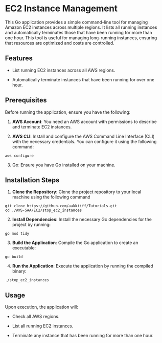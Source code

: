 # EC2 Instance Management

This Go application provides a simple command-line tool for managing Amazon EC2 instances across multiple regions. It lists all running instances and automatically terminates those that have been running for more than one hour. This tool is useful for managing long-running instances, ensuring that resources are optimized and costs are controlled.

  

## Features

  

- List running EC2 instances across all AWS regions.

- Automatically terminate instances that have been running for over one hour.

  
  

## Prerequisites

  

Before running the application, ensure you have the following:

  

1.  **AWS Account**: You need an AWS account with permissions to describe and terminate EC2 instances.

2.  **AWS CLI**: Install and configure the AWS Command Line Interface (CLI) with the necessary credentials. You can configure it using the following command:

```
aws configure
```

3. Go: Ensure you have Go installed on your machine.

## Installation Steps

1.  **Clone the Repository**: Clone the project repository to your local machine using the following command

```
git clone https://github.com/aakkiiff/Tutorials.git
cd ./AWS-SAA/EC2/stop_ec2_instances
```
2.  **Install Dependencies**: Install the necessary Go dependencies for the project by running:
```
go mod tidy
```
3.  **Build the Application**: Compile the Go application to create an executable:
```
go build
```
4.  **Run the Application**: Execute the application by running the compiled binary:
```
./stop_ec2_instances
```
## Usage

Upon execution, the application will:

- Check all AWS regions.

- List all running EC2 instances.

- Terminate any instance that has been running for more than one hour.
